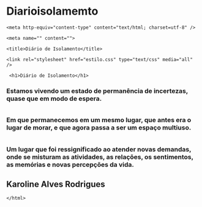 # Diarioisolamemto
<!DOCTYPE html>

<html>

  <head>

    <meta http-equiv="content-type" content="text/html; charset=utf-8" />

    <meta name="" content="">

    <title>Diário de Isolamento</title>

    <link rel="stylesheet" href="estilo.css" type="text/css" media="all" />

  </head>

  

  <body>

    

     <h1>Diário de Isolamento</h1>

  

  <h3> 

   Estamos vivendo um estado de permanência de incertezas, quase que em modo de espera.

  <br> Em que permanecemos em um mesmo lugar, que antes era o lugar de morar, e que agora passa a ser um espaço multiuso.

  <br> Um lugar que foi ressignificado ao atender novas demandas, onde se misturam as atividades, as relações, os sentimentos, as memórias e novas percepções da vida. 

  </h3>

  <h2> Karoline Alves Rodrigues </h2>

    

  </body>

    </html>
